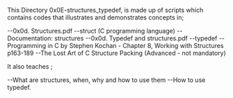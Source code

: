 This Directory 0x0E-structures_typedef, is made up of scripts which contains codes that illustrates and demonstrates concepts in;

--0x0d. Structures.pdf --struct (C programming language) --Documentation: structures --0x0d. Typedef and structures.pdf --typedef --Programming in C by Stephen Kochan - Chapter 8, Working with Structures p163-189 --The Lost Art of C Structure Packing (Advanced - not mandatory)

It also teaches ;

--What are structures, when, why and how to use them --How to use typedef.
